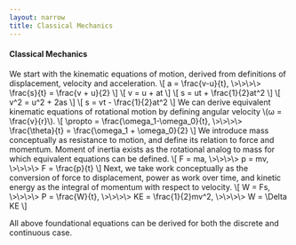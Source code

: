 ```yaml
---
layout: narrow
title: Classical Mechanics
---
```

<h4>Classical Mechanics</h4>
<p>We start with the kinematic equations of motion, derived from definitions of displacement, velocity and acceleration.
\[ a = \frac{v-u}{t}, \>\>\>\> \frac{s}{t} = \frac{v + u}{2} \]
\[ v = u + at \]
\[ s = ut + \frac{1}{2}at^2 \]
\[ v^2 = u^2 + 2as \]
\[ s = vt - \frac{1}{2}at^2 \]
We can derive equivalent kinematic equations of rotational motion by defining angular velocity \(ω = \frac{v}{r}\).
\[ \propto = \frac{\omega_1-\omega_0}{t}, \>\>\>\> \frac{\theta}{t} = \frac{\omega_1 + \omega_0}{2} \]
We introduce mass conceptually as resistance to motion, and define its relation to force and momentum.
Moment of inertia exists as the rotational analog to mass for which equivalent equations can be defined.
\[ F = ma, \>\>\>\> p = mv, \>\>\>\> F = \frac{p}{t} \]
Next, we take work conceptually as the conversion of force to displacement, power as work over time, and kinetic energy as the integral 
of momentum with respect to velocity.  
\[ W = Fs, \>\>\>\> P = \frac{W}{t}, \>\>\>\> KE = \frac{1}{2}mv^2, \>\>\>\> W = \Delta KE \]</p>
<p>All above foundational equations can be derived for both the discrete and continuous case.</p>
